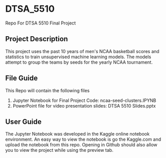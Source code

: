# DTSA_5510
Repo For DTSA 5510 Final Project

## Project Description
This project uses the past 10 years of men's NCAA basketball scores and statistics to train unsupervised machine learning models. The models attempt to group the teams by seeds for the yearly NCAA tournament.

## File Guide
This Repo will contain the following files
1. Jupyter Notebook for Final Project Code: ncaa-seed-clusters.IPYNB
2. PowerPoint file for video presentation slides: DTSA 5510 Slides.pptx

## User Guide
The Jupyter Notebook was developed in the Kaggle online notebook environment. An easy way to view the notebook is go the Kaggle.com and upload the notebook from this repo. Opening in Github should also allow you to view the project while using the preview tab.

